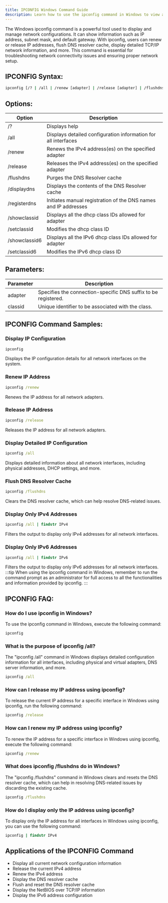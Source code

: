 ```yaml
---
title: IPCONFIG Windows Command Guide
description: Learn how to use the ipconfig command in Windows to view and manage network configurations easily and efficiently.
---
```


The Windows ipconfig command is a powerful tool used to display and manage network configurations. It can show information such as IP address, subnet mask, and default gateway. With ipconfig, users can renew or release IP addresses, flush DNS resolver cache, display detailed TCP/IP network information, and more. This command is essential for troubleshooting network connectivity issues and ensuring proper network setup.

## IPCONFIG Syntax:
```cmd
ipconfig [/? | /all | /renew [adapter] | /release [adapter] | /flushdns | /displaydns | /registerdns | /showclassid adapter | /setclassid adapter [classid] | /showclassid6 adapter | /setclassid6 adapter [classid] ]
```

## Options:
| Option       | Description                                                      |
|--------------|------------------------------------------------------------------|
| /?           | Displays help                                                    |
| /all         | Displays detailed configuration information for all interfaces  |
| /renew       | Renews the IPv4 address(es) on the specified adapter            |
| /release     | Releases the IPv4 address(es) on the specified adapter          |
| /flushdns    | Purges the DNS Resolver cache                                   |
| /displaydns  | Displays the contents of the DNS Resolver cache                  |
| /registerdns | Initiates manual registration of the DNS names and IP addresses |
| /showclassid | Displays all the dhcp class IDs allowed for adapter             |
| /setclassid  | Modifies the dhcp class ID                                      |
| /showclassid6| Displays all the IPv6 dhcp class IDs allowed for adapter        |
| /setclassid6 | Modifies the IPv6 dhcp class ID                                 |

## Parameters:
| Parameter | Description                               |
|-----------|-------------------------------------------|
| adapter   | Specifies the connection-specific DNS suffix to be registered.|
| classid   | Unique identifier to be associated with the class.            |

## IPCONFIG Command Samples:
### Display IP Configuration
```cmd
ipconfig
```
Displays the IP configuration details for all network interfaces on the system.

### Renew IP Address
```cmd
ipconfig /renew
```
Renews the IP address for all network adapters.

### Release IP Address
```cmd
ipconfig /release
```
Releases the IP address for all network adapters.

### Display Detailed IP Configuration
```cmd
ipconfig /all
```
Displays detailed information about all network interfaces, including physical addresses, DHCP settings, and more.

### Flush DNS Resolver Cache
```cmd
ipconfig /flushdns
```
Clears the DNS resolver cache, which can help resolve DNS-related issues.

### Display Only IPv4 Addresses
```cmd
ipconfig /all | findstr IPv4
```
Filters the output to display only IPv4 addresses for all network interfaces.

### Display Only IPv6 Addresses
```cmd
ipconfig /all | findstr IPv6
```
Filters the output to display only IPv6 addresses for all network interfaces.
:::tip
When using the ipconfig command in Windows, remember to run the command prompt as an administrator for full access to all the functionalities and information provided by ipconfig.
:::

## IPCONFIG FAQ:
### How do I use ipconfig in Windows?
To use the ipconfig command in Windows, execute the following command:
```cmd
ipconfig
```

### What is the purpose of ipconfig /all?
The "ipconfig /all" command in Windows displays detailed configuration information for all interfaces, including physical and virtual adapters, DNS server information, and more.
```cmd
ipconfig /all
```

### How can I release my IP address using ipconfig?
To release the current IP address for a specific interface in Windows using ipconfig, run the following command:
```cmd
ipconfig /release
```

### How can I renew my IP address using ipconfig?
To renew the IP address for a specific interface in Windows using ipconfig, execute the following command:
```cmd
ipconfig /renew
```

### What does ipconfig /flushdns do in Windows?
The "ipconfig /flushdns" command in Windows clears and resets the DNS resolver cache, which can help in resolving DNS-related issues by discarding the existing cache.
```cmd
ipconfig /flushdns
```

### How do I display only the IP address using ipconfig?
To display only the IP address for all interfaces in Windows using ipconfig, you can use the following command:
```cmd
ipconfig | findstr IPv4
```
## Applications of the IPCONFIG Command

- Display all current network configuration information
- Release the current IPv4 address
- Renew the IPv4 address
- Display the DNS resolver cache
- Flush and reset the DNS resolver cache
- Display the NetBIOS over TCP/IP information
- Display the IPv6 address configuration